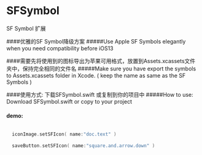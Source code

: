 # SFSymbol
SF Symbol 扩展

####优雅的SF Symbol降级方案
#####Use Apple SF Symbols elegantly when you need compatibility before iOS13

####需要先将使用到的图标导出为苹果可用格式，放置到Assets.xcassets文件夹中，保持完全相同的文件名
#####Make sure you have export the symbols to Assets.xcassets folder in Xcode. ( keep the name as same as the SF Symbols )


####使用方式: 下载SFSymbol.swift 或复制到你的项目中
#####How to use: Download SFSymbol.swift or copy to your project

#### demo:
```swift
  
  iconImage.setSFIcon( name:"doc.text" )
  
  saveButton.setSFIcon( name:"square.and.arrow.down" )
  
```
